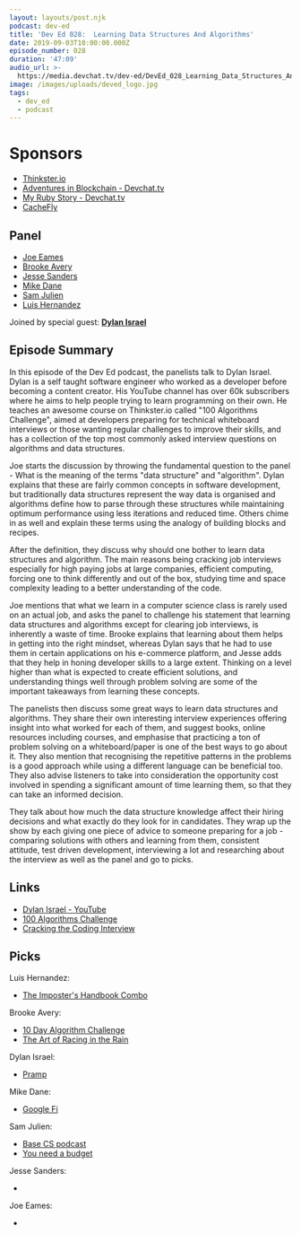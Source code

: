 ```yaml
---
layout: layouts/post.njk
podcast: dev-ed
title: 'Dev Ed 028:  Learning Data Structures And Algorithms'
date: 2019-09-03T10:00:00.000Z
episode_number: 028
duration: '47:09'
audio_url: >-
  https://media.devchat.tv/dev-ed/DevEd_028_Learning_Data_Structures_And_Algorithms.mp3
image: /images/uploads/deved_logo.jpg
tags:
  - dev_ed
  - podcast
---
```

# Sponsors

* [Thinkster.io](https://thinkster.io/)
* [Adventures in Blockchain - Devchat.tv](https://devchat.tv/adventures-in-blockchain/)
* [My Ruby Story - Devchat.tv](https://devchat.tv/my-ruby-story/)
* [CacheFly](https://www.cachefly.com/)

## Panel

* [Joe Eames](https://thinkster.io/)
* [Brooke Avery](https://thinkster.io/)
* [Jesse Sanders](http://briebug.com/)
* [Mike Dane](https://www.mikedane.com/)
* [Sam Julien](https://twitter.com/samjulien?lang=en)
* [Luis Hernandez](https://lambdaschool.com/about)

Joined by special guest: [**Dylan Israel**](https://twitter.com/pizzapokerguy?lang=en)

## Episode Summary

In this episode of the Dev Ed podcast, the panelists talk to Dylan Israel. Dylan is a self taught software engineer who worked as a developer before becoming a content creator. His YouTube channel has over 60k subscribers where he aims to help people trying to learn programming on their own. He teaches an awesome course on Thinkster.io called "100 Algorithms Challenge", aimed at developers preparing for technical whiteboard interviews or those wanting regular challenges to improve their skills, and has a collection of the top most commonly asked interview questions on algorithms and data structures.

Joe starts the discussion by throwing the fundamental question to the panel - What is the meaning of the terms "data structure" and "algorithm". Dylan explains that these are fairly common concepts in software development, but traditionally data structures represent the way data is organised and algorithms define how to parse through these structures while maintaining optimum performance using less iterations and reduced time. Others chime in as well and explain these terms using the analogy of building blocks and recipes.

After the definition, they discuss why should one bother to learn data structures and algorithm. The main reasons being cracking job interviews especially for high paying jobs at large companies, efficient computing, forcing one to think differently and out of the box, studying time and space complexity leading to a better understanding of the code. 

Joe mentions that what we learn in a computer science class is rarely used on an actual job, and asks the panel to challenge his statement that learning data structures and algorithms except for clearing job interviews, is inherently a waste of time. Brooke explains that learning about them helps in getting into the right mindset, whereas Dylan says that he had to use them in certain applications on his e-commerce platform, and Jesse adds that they help in honing developer skills to a large extent. Thinking on a level higher than what is expected to create efficient solutions, and understanding things well through problem solving are some of the important takeaways from learning these concepts.

The panelists then discuss some great ways to learn data structures and algorithms. They share their own interesting interview experiences offering insight into what worked for each of them, and suggest books, online resources including courses, and emphasise that practicing a ton of problem solving on a whiteboard/paper is one of the best ways to go about it. They also mention that recognising the repetitive patterns in the problems is a good approach while using a different language can be beneficial too. They also advise listeners to take into consideration the opportunity cost involved in spending a significant amount of time learning them, so that they can take an informed decision. 

They talk about how much the data structure knowledge affect their hiring decisions and what exactly do they look for in candidates. They wrap up the show by each giving one piece of advice to someone preparing for a job - comparing solutions with others and learning from them, consistent attitude, test driven development, interviewing a lot and researching about the interview as well as the panel and go to picks.

## Links

* [Dylan Israel - YouTube](https://www.youtube.com/channel/UC5Wi_NYysX-LfcqT3Hq9Faw)
* [100 Algorithms Challenge](https://thinkster.io/tutorials/100-algorithms-challenge)
* [Cracking the Coding Interview](http://www.crackingthecodinginterview.com/)

## Picks

Luis Hernandez:

* [The Imposter's Handbook Combo](https://bigmachine.io/products/imposter-season-bundle)

Brooke Avery:

* [10 Day Algorithm Challenge](https://twitter.com/GoThinkster/status/1167202043620032512)
* [The Art of Racing in the Rain](https://www.imdb.com/title/tt1478839/)

Dylan Israel:

* [Pramp](https://www.pramp.com/)

Mike Dane:

* [Google Fi](https://fi.google.com/about/)

Sam Julien:

* [Base CS podcast](https://www.codenewbie.org/basecs)
* [You need a budget](https://www.youneedabudget.com/?ref=fv88OZe2XR1Jo2Ld&utm_source=customer_referral)

Jesse Sanders:

* 

Joe Eames:

*
